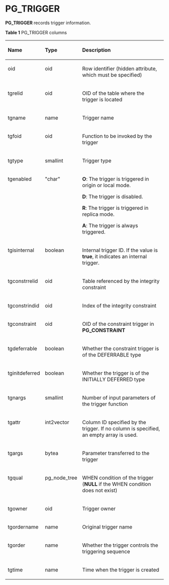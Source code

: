 # PG\_TRIGGER<a name="EN-US_TOPIC_0289900828"></a>

**PG\_TRIGGER**  records trigger information.

**Table  1**  PG\_TRIGGER columns

<a name="en-us_topic_0283136871_en-us_topic_0237122321_en-us_topic_0059778876_t0e636f727ee940ce9c4fe3d08607d732"></a>
<table><thead align="left"><tr id="en-us_topic_0283136871_en-us_topic_0237122321_en-us_topic_0059778876_rb8f54813b5b34fb7b4eec74a3f8ac216"><th class="cellrowborder" valign="top" width="20.84%" id="mcps1.2.4.1.1"><p id="en-us_topic_0283136871_en-us_topic_0237122321_en-us_topic_0059778876_ac6c318856cec4e67967734cdbe84e08c"><a name="en-us_topic_0283136871_en-us_topic_0237122321_en-us_topic_0059778876_ac6c318856cec4e67967734cdbe84e08c"></a><a name="en-us_topic_0283136871_en-us_topic_0237122321_en-us_topic_0059778876_ac6c318856cec4e67967734cdbe84e08c"></a>Name</p>
</th>
<th class="cellrowborder" valign="top" width="19.03%" id="mcps1.2.4.1.2"><p id="en-us_topic_0283136871_en-us_topic_0237122321_en-us_topic_0059778876_a6dc7600276264a3f8b273d69415ee20c"><a name="en-us_topic_0283136871_en-us_topic_0237122321_en-us_topic_0059778876_a6dc7600276264a3f8b273d69415ee20c"></a><a name="en-us_topic_0283136871_en-us_topic_0237122321_en-us_topic_0059778876_a6dc7600276264a3f8b273d69415ee20c"></a>Type</p>
</th>
<th class="cellrowborder" valign="top" width="60.129999999999995%" id="mcps1.2.4.1.3"><p id="en-us_topic_0283136871_en-us_topic_0237122321_en-us_topic_0059778876_abd3b518d5c90486fa0735b1279bbb127"><a name="en-us_topic_0283136871_en-us_topic_0237122321_en-us_topic_0059778876_abd3b518d5c90486fa0735b1279bbb127"></a><a name="en-us_topic_0283136871_en-us_topic_0237122321_en-us_topic_0059778876_abd3b518d5c90486fa0735b1279bbb127"></a>Description</p>
</th>
</tr>
</thead>
<tbody><tr id="en-us_topic_0283136871_en-us_topic_0237122321_row745344385612"><td class="cellrowborder" valign="top" width="20.84%" headers="mcps1.2.4.1.1 "><p id="en-us_topic_0283136871_en-us_topic_0237122321_p54539433564"><a name="en-us_topic_0283136871_en-us_topic_0237122321_p54539433564"></a><a name="en-us_topic_0283136871_en-us_topic_0237122321_p54539433564"></a>oid</p>
</td>
<td class="cellrowborder" valign="top" width="19.03%" headers="mcps1.2.4.1.2 "><p id="en-us_topic_0283136871_en-us_topic_0237122321_p545374395611"><a name="en-us_topic_0283136871_en-us_topic_0237122321_p545374395611"></a><a name="en-us_topic_0283136871_en-us_topic_0237122321_p545374395611"></a>oid</p>
</td>
<td class="cellrowborder" valign="top" width="60.129999999999995%" headers="mcps1.2.4.1.3 "><p id="en-us_topic_0283136871_en-us_topic_0237122321_p14533434568"><a name="en-us_topic_0283136871_en-us_topic_0237122321_p14533434568"></a><a name="en-us_topic_0283136871_en-us_topic_0237122321_p14533434568"></a>Row identifier (hidden attribute, which must be specified)</p>
</td>
</tr>
<tr id="en-us_topic_0283136871_en-us_topic_0237122321_en-us_topic_0059778876_rc04470ec89ab4e34b008953f48b78340"><td class="cellrowborder" valign="top" width="20.84%" headers="mcps1.2.4.1.1 "><p id="en-us_topic_0283136871_en-us_topic_0237122321_en-us_topic_0059778876_a643b8069aeef454794eaf0b59ae1a994"><a name="en-us_topic_0283136871_en-us_topic_0237122321_en-us_topic_0059778876_a643b8069aeef454794eaf0b59ae1a994"></a><a name="en-us_topic_0283136871_en-us_topic_0237122321_en-us_topic_0059778876_a643b8069aeef454794eaf0b59ae1a994"></a>tgrelid</p>
</td>
<td class="cellrowborder" valign="top" width="19.03%" headers="mcps1.2.4.1.2 "><p id="en-us_topic_0283136871_en-us_topic_0237122321_en-us_topic_0059778876_acb5cd711ad504db1b1542f1c1212b1d1"><a name="en-us_topic_0283136871_en-us_topic_0237122321_en-us_topic_0059778876_acb5cd711ad504db1b1542f1c1212b1d1"></a><a name="en-us_topic_0283136871_en-us_topic_0237122321_en-us_topic_0059778876_acb5cd711ad504db1b1542f1c1212b1d1"></a>oid</p>
</td>
<td class="cellrowborder" valign="top" width="60.129999999999995%" headers="mcps1.2.4.1.3 "><p id="en-us_topic_0283136871_en-us_topic_0237122321_en-us_topic_0059778876_af5bf56fc4d6a4b8199baaecd7f62cee3"><a name="en-us_topic_0283136871_en-us_topic_0237122321_en-us_topic_0059778876_af5bf56fc4d6a4b8199baaecd7f62cee3"></a><a name="en-us_topic_0283136871_en-us_topic_0237122321_en-us_topic_0059778876_af5bf56fc4d6a4b8199baaecd7f62cee3"></a>OID of the table where the trigger is located</p>
</td>
</tr>
<tr id="en-us_topic_0283136871_en-us_topic_0237122321_en-us_topic_0059778876_r54671ec163a9400cbc17ae7b6b3fa0db"><td class="cellrowborder" valign="top" width="20.84%" headers="mcps1.2.4.1.1 "><p id="en-us_topic_0283136871_en-us_topic_0237122321_en-us_topic_0059778876_a0dcf90a82faa4cb18382cdecf1ae0245"><a name="en-us_topic_0283136871_en-us_topic_0237122321_en-us_topic_0059778876_a0dcf90a82faa4cb18382cdecf1ae0245"></a><a name="en-us_topic_0283136871_en-us_topic_0237122321_en-us_topic_0059778876_a0dcf90a82faa4cb18382cdecf1ae0245"></a>tgname</p>
</td>
<td class="cellrowborder" valign="top" width="19.03%" headers="mcps1.2.4.1.2 "><p id="en-us_topic_0283136871_en-us_topic_0237122321_en-us_topic_0059778876_acb18d67642cb4798b04167b26dc2a6e7"><a name="en-us_topic_0283136871_en-us_topic_0237122321_en-us_topic_0059778876_acb18d67642cb4798b04167b26dc2a6e7"></a><a name="en-us_topic_0283136871_en-us_topic_0237122321_en-us_topic_0059778876_acb18d67642cb4798b04167b26dc2a6e7"></a>name</p>
</td>
<td class="cellrowborder" valign="top" width="60.129999999999995%" headers="mcps1.2.4.1.3 "><p id="en-us_topic_0283136871_en-us_topic_0237122321_en-us_topic_0059778876_a039f9ab5f5d145aeb5ebbb7af6bbeafe"><a name="en-us_topic_0283136871_en-us_topic_0237122321_en-us_topic_0059778876_a039f9ab5f5d145aeb5ebbb7af6bbeafe"></a><a name="en-us_topic_0283136871_en-us_topic_0237122321_en-us_topic_0059778876_a039f9ab5f5d145aeb5ebbb7af6bbeafe"></a>Trigger name</p>
</td>
</tr>
<tr id="en-us_topic_0283136871_en-us_topic_0237122321_en-us_topic_0059778876_r318b1ed210be46c097edc788c7c37a4e"><td class="cellrowborder" valign="top" width="20.84%" headers="mcps1.2.4.1.1 "><p id="en-us_topic_0283136871_en-us_topic_0237122321_en-us_topic_0059778876_a9a52ad82b959485987a0c4d4b4aa25e0"><a name="en-us_topic_0283136871_en-us_topic_0237122321_en-us_topic_0059778876_a9a52ad82b959485987a0c4d4b4aa25e0"></a><a name="en-us_topic_0283136871_en-us_topic_0237122321_en-us_topic_0059778876_a9a52ad82b959485987a0c4d4b4aa25e0"></a>tgfoid</p>
</td>
<td class="cellrowborder" valign="top" width="19.03%" headers="mcps1.2.4.1.2 "><p id="en-us_topic_0283136871_en-us_topic_0237122321_p5614159174418"><a name="en-us_topic_0283136871_en-us_topic_0237122321_p5614159174418"></a><a name="en-us_topic_0283136871_en-us_topic_0237122321_p5614159174418"></a>oid</p>
</td>
<td class="cellrowborder" valign="top" width="60.129999999999995%" headers="mcps1.2.4.1.3 "><p id="en-us_topic_0283136871_en-us_topic_0237122321_p298831204318"><a name="en-us_topic_0283136871_en-us_topic_0237122321_p298831204318"></a><a name="en-us_topic_0283136871_en-us_topic_0237122321_p298831204318"></a>Function to be invoked by the trigger</p>
</td>
</tr>
<tr id="en-us_topic_0283136871_en-us_topic_0237122321_en-us_topic_0059778876_r0329e4dc5ba94fdc812df5362d493cef"><td class="cellrowborder" valign="top" width="20.84%" headers="mcps1.2.4.1.1 "><p id="en-us_topic_0283136871_en-us_topic_0237122321_en-us_topic_0059778876_aba0d8655714943cbbb8a6439bca6af91"><a name="en-us_topic_0283136871_en-us_topic_0237122321_en-us_topic_0059778876_aba0d8655714943cbbb8a6439bca6af91"></a><a name="en-us_topic_0283136871_en-us_topic_0237122321_en-us_topic_0059778876_aba0d8655714943cbbb8a6439bca6af91"></a>tgtype</p>
</td>
<td class="cellrowborder" valign="top" width="19.03%" headers="mcps1.2.4.1.2 "><p id="en-us_topic_0283136871_en-us_topic_0237122321_en-us_topic_0059778876_a436a60dcf712482787584a00751ba9bf"><a name="en-us_topic_0283136871_en-us_topic_0237122321_en-us_topic_0059778876_a436a60dcf712482787584a00751ba9bf"></a><a name="en-us_topic_0283136871_en-us_topic_0237122321_en-us_topic_0059778876_a436a60dcf712482787584a00751ba9bf"></a>smallint</p>
</td>
<td class="cellrowborder" valign="top" width="60.129999999999995%" headers="mcps1.2.4.1.3 "><p id="en-us_topic_0283136871_en-us_topic_0237122321_en-us_topic_0059778876_ac4c5b59d01ed46ef82e6fab8f7e9e1d6"><a name="en-us_topic_0283136871_en-us_topic_0237122321_en-us_topic_0059778876_ac4c5b59d01ed46ef82e6fab8f7e9e1d6"></a><a name="en-us_topic_0283136871_en-us_topic_0237122321_en-us_topic_0059778876_ac4c5b59d01ed46ef82e6fab8f7e9e1d6"></a>Trigger type</p>
</td>
</tr>
<tr id="en-us_topic_0283136871_en-us_topic_0237122321_en-us_topic_0059778876_radbdad08fcd24f439b1035639b13c8ae"><td class="cellrowborder" valign="top" width="20.84%" headers="mcps1.2.4.1.1 "><p id="en-us_topic_0283136871_en-us_topic_0237122321_en-us_topic_0059778876_a9eb1c76f2ef048eaac027a679b9a46ea"><a name="en-us_topic_0283136871_en-us_topic_0237122321_en-us_topic_0059778876_a9eb1c76f2ef048eaac027a679b9a46ea"></a><a name="en-us_topic_0283136871_en-us_topic_0237122321_en-us_topic_0059778876_a9eb1c76f2ef048eaac027a679b9a46ea"></a>tgenabled</p>
</td>
<td class="cellrowborder" valign="top" width="19.03%" headers="mcps1.2.4.1.2 "><p id="en-us_topic_0283136871_en-us_topic_0237122321_en-us_topic_0059778876_af10535a4e4f3491fa9093c6027f93ebf"><a name="en-us_topic_0283136871_en-us_topic_0237122321_en-us_topic_0059778876_af10535a4e4f3491fa9093c6027f93ebf"></a><a name="en-us_topic_0283136871_en-us_topic_0237122321_en-us_topic_0059778876_af10535a4e4f3491fa9093c6027f93ebf"></a>"char"</p>
</td>
<td class="cellrowborder" valign="top" width="60.129999999999995%" headers="mcps1.2.4.1.3 "><p id="en-us_topic_0283136871_en-us_topic_0237122321_p845317486488"><a name="en-us_topic_0283136871_en-us_topic_0237122321_p845317486488"></a><a name="en-us_topic_0283136871_en-us_topic_0237122321_p845317486488"></a><strong id="b1938911479362"><a name="b1938911479362"></a><a name="b1938911479362"></a>O</strong>: The trigger is triggered in origin or local mode.</p>
<p id="en-us_topic_0283136871_en-us_topic_0237122321_p1618812516483"><a name="en-us_topic_0283136871_en-us_topic_0237122321_p1618812516483"></a><a name="en-us_topic_0283136871_en-us_topic_0237122321_p1618812516483"></a><strong id="b06462050183618"><a name="b06462050183618"></a><a name="b06462050183618"></a>D</strong>: The trigger is disabled.</p>
<p id="en-us_topic_0283136871_en-us_topic_0237122321_p0972453194814"><a name="en-us_topic_0283136871_en-us_topic_0237122321_p0972453194814"></a><a name="en-us_topic_0283136871_en-us_topic_0237122321_p0972453194814"></a><strong id="b328535320366"><a name="b328535320366"></a><a name="b328535320366"></a>R</strong>: The trigger is triggered in replica mode.</p>
<p id="en-us_topic_0283136871_en-us_topic_0237122321_p923894417481"><a name="en-us_topic_0283136871_en-us_topic_0237122321_p923894417481"></a><a name="en-us_topic_0283136871_en-us_topic_0237122321_p923894417481"></a><strong id="b1117465693616"><a name="b1117465693616"></a><a name="b1117465693616"></a>A</strong>: The trigger is always triggered.</p>
</td>
</tr>
<tr id="en-us_topic_0283136871_en-us_topic_0237122321_row71181822204320"><td class="cellrowborder" valign="top" width="20.84%" headers="mcps1.2.4.1.1 "><p id="en-us_topic_0283136871_en-us_topic_0237122321_p111982224316"><a name="en-us_topic_0283136871_en-us_topic_0237122321_p111982224316"></a><a name="en-us_topic_0283136871_en-us_topic_0237122321_p111982224316"></a>tgisinternal</p>
</td>
<td class="cellrowborder" valign="top" width="19.03%" headers="mcps1.2.4.1.2 "><p id="en-us_topic_0283136871_en-us_topic_0237122321_p13120102214432"><a name="en-us_topic_0283136871_en-us_topic_0237122321_p13120102214432"></a><a name="en-us_topic_0283136871_en-us_topic_0237122321_p13120102214432"></a>boolean</p>
</td>
<td class="cellrowborder" valign="top" width="60.129999999999995%" headers="mcps1.2.4.1.3 "><p id="en-us_topic_0283136871_en-us_topic_0237122321_p12550723165013"><a name="en-us_topic_0283136871_en-us_topic_0237122321_p12550723165013"></a><a name="en-us_topic_0283136871_en-us_topic_0237122321_p12550723165013"></a>Internal trigger ID. If the value is <strong id="b2645152710372"><a name="b2645152710372"></a><a name="b2645152710372"></a>true</strong>, it indicates an internal trigger.</p>
</td>
</tr>
<tr id="en-us_topic_0283136871_en-us_topic_0237122321_row108975349439"><td class="cellrowborder" valign="top" width="20.84%" headers="mcps1.2.4.1.1 "><p id="en-us_topic_0283136871_en-us_topic_0237122321_p20898133412432"><a name="en-us_topic_0283136871_en-us_topic_0237122321_p20898133412432"></a><a name="en-us_topic_0283136871_en-us_topic_0237122321_p20898133412432"></a>tgconstrrelid</p>
</td>
<td class="cellrowborder" valign="top" width="19.03%" headers="mcps1.2.4.1.2 "><p id="en-us_topic_0283136871_en-us_topic_0237122321_p188986344434"><a name="en-us_topic_0283136871_en-us_topic_0237122321_p188986344434"></a><a name="en-us_topic_0283136871_en-us_topic_0237122321_p188986344434"></a>oid</p>
</td>
<td class="cellrowborder" valign="top" width="60.129999999999995%" headers="mcps1.2.4.1.3 "><p id="en-us_topic_0283136871_en-us_topic_0237122321_p138981434164316"><a name="en-us_topic_0283136871_en-us_topic_0237122321_p138981434164316"></a><a name="en-us_topic_0283136871_en-us_topic_0237122321_p138981434164316"></a>Table referenced by the integrity constraint</p>
</td>
</tr>
<tr id="en-us_topic_0283136871_en-us_topic_0237122321_row489817346432"><td class="cellrowborder" valign="top" width="20.84%" headers="mcps1.2.4.1.1 "><p id="en-us_topic_0283136871_en-us_topic_0237122321_p168981034144320"><a name="en-us_topic_0283136871_en-us_topic_0237122321_p168981034144320"></a><a name="en-us_topic_0283136871_en-us_topic_0237122321_p168981034144320"></a>tgconstrindid</p>
</td>
<td class="cellrowborder" valign="top" width="19.03%" headers="mcps1.2.4.1.2 "><p id="en-us_topic_0283136871_en-us_topic_0237122321_p1898234194319"><a name="en-us_topic_0283136871_en-us_topic_0237122321_p1898234194319"></a><a name="en-us_topic_0283136871_en-us_topic_0237122321_p1898234194319"></a>oid</p>
</td>
<td class="cellrowborder" valign="top" width="60.129999999999995%" headers="mcps1.2.4.1.3 "><p id="en-us_topic_0283136871_en-us_topic_0237122321_p165262349613"><a name="en-us_topic_0283136871_en-us_topic_0237122321_p165262349613"></a><a name="en-us_topic_0283136871_en-us_topic_0237122321_p165262349613"></a>Index of the integrity constraint</p>
</td>
</tr>
<tr id="en-us_topic_0283136871_en-us_topic_0237122321_row489853419436"><td class="cellrowborder" valign="top" width="20.84%" headers="mcps1.2.4.1.1 "><p id="en-us_topic_0283136871_en-us_topic_0237122321_p789843404315"><a name="en-us_topic_0283136871_en-us_topic_0237122321_p789843404315"></a><a name="en-us_topic_0283136871_en-us_topic_0237122321_p789843404315"></a>tgconstraint</p>
</td>
<td class="cellrowborder" valign="top" width="19.03%" headers="mcps1.2.4.1.2 "><p id="en-us_topic_0283136871_en-us_topic_0237122321_p5898133417435"><a name="en-us_topic_0283136871_en-us_topic_0237122321_p5898133417435"></a><a name="en-us_topic_0283136871_en-us_topic_0237122321_p5898133417435"></a>oid</p>
</td>
<td class="cellrowborder" valign="top" width="60.129999999999995%" headers="mcps1.2.4.1.3 "><p id="en-us_topic_0283136871_en-us_topic_0237122321_p3898143414310"><a name="en-us_topic_0283136871_en-us_topic_0237122321_p3898143414310"></a><a name="en-us_topic_0283136871_en-us_topic_0237122321_p3898143414310"></a>OID of the constraint trigger in <strong id="en-us_topic_0237122321_b63861521173916"><a name="en-us_topic_0237122321_b63861521173916"></a><a name="en-us_topic_0237122321_b63861521173916"></a>PG_CONSTRAINT</strong></p>
</td>
</tr>
<tr id="en-us_topic_0283136871_en-us_topic_0237122321_row20898334144315"><td class="cellrowborder" valign="top" width="20.84%" headers="mcps1.2.4.1.1 "><p id="en-us_topic_0283136871_en-us_topic_0237122321_p1689803418436"><a name="en-us_topic_0283136871_en-us_topic_0237122321_p1689803418436"></a><a name="en-us_topic_0283136871_en-us_topic_0237122321_p1689803418436"></a>tgdeferrable</p>
</td>
<td class="cellrowborder" valign="top" width="19.03%" headers="mcps1.2.4.1.2 "><p id="en-us_topic_0283136871_en-us_topic_0237122321_p1898143484318"><a name="en-us_topic_0283136871_en-us_topic_0237122321_p1898143484318"></a><a name="en-us_topic_0283136871_en-us_topic_0237122321_p1898143484318"></a>boolean</p>
</td>
<td class="cellrowborder" valign="top" width="60.129999999999995%" headers="mcps1.2.4.1.3 "><p id="en-us_topic_0283136871_en-us_topic_0237122321_p18983341434"><a name="en-us_topic_0283136871_en-us_topic_0237122321_p18983341434"></a><a name="en-us_topic_0283136871_en-us_topic_0237122321_p18983341434"></a>Whether the constraint trigger is of the DEFERRABLE type</p>
</td>
</tr>
<tr id="en-us_topic_0283136871_en-us_topic_0237122321_row3898113404314"><td class="cellrowborder" valign="top" width="20.84%" headers="mcps1.2.4.1.1 "><p id="en-us_topic_0283136871_en-us_topic_0237122321_p88992343437"><a name="en-us_topic_0283136871_en-us_topic_0237122321_p88992343437"></a><a name="en-us_topic_0283136871_en-us_topic_0237122321_p88992343437"></a>tginitdeferred</p>
</td>
<td class="cellrowborder" valign="top" width="19.03%" headers="mcps1.2.4.1.2 "><p id="en-us_topic_0283136871_en-us_topic_0237122321_p18990344439"><a name="en-us_topic_0283136871_en-us_topic_0237122321_p18990344439"></a><a name="en-us_topic_0283136871_en-us_topic_0237122321_p18990344439"></a>boolean</p>
</td>
<td class="cellrowborder" valign="top" width="60.129999999999995%" headers="mcps1.2.4.1.3 "><p id="en-us_topic_0283136871_en-us_topic_0237122321_p38993340437"><a name="en-us_topic_0283136871_en-us_topic_0237122321_p38993340437"></a><a name="en-us_topic_0283136871_en-us_topic_0237122321_p38993340437"></a>Whether the trigger is of the INITIALLY DEFERRED type</p>
</td>
</tr>
<tr id="en-us_topic_0283136871_en-us_topic_0237122321_row20899193418435"><td class="cellrowborder" valign="top" width="20.84%" headers="mcps1.2.4.1.1 "><p id="en-us_topic_0283136871_en-us_topic_0237122321_p389973412437"><a name="en-us_topic_0283136871_en-us_topic_0237122321_p389973412437"></a><a name="en-us_topic_0283136871_en-us_topic_0237122321_p389973412437"></a>tgnargs</p>
</td>
<td class="cellrowborder" valign="top" width="19.03%" headers="mcps1.2.4.1.2 "><p id="en-us_topic_0283136871_en-us_topic_0237122321_p1899434164319"><a name="en-us_topic_0283136871_en-us_topic_0237122321_p1899434164319"></a><a name="en-us_topic_0283136871_en-us_topic_0237122321_p1899434164319"></a>smallint</p>
</td>
<td class="cellrowborder" valign="top" width="60.129999999999995%" headers="mcps1.2.4.1.3 "><p id="en-us_topic_0283136871_en-us_topic_0237122321_p3899134114319"><a name="en-us_topic_0283136871_en-us_topic_0237122321_p3899134114319"></a><a name="en-us_topic_0283136871_en-us_topic_0237122321_p3899134114319"></a>Number of input parameters of the trigger function</p>
</td>
</tr>
<tr id="en-us_topic_0283136871_en-us_topic_0237122321_row1833316445"><td class="cellrowborder" valign="top" width="20.84%" headers="mcps1.2.4.1.1 "><p id="en-us_topic_0283136871_en-us_topic_0237122321_p1539315448"><a name="en-us_topic_0283136871_en-us_topic_0237122321_p1539315448"></a><a name="en-us_topic_0283136871_en-us_topic_0237122321_p1539315448"></a>tgattr</p>
</td>
<td class="cellrowborder" valign="top" width="19.03%" headers="mcps1.2.4.1.2 "><p id="en-us_topic_0283136871_en-us_topic_0237122321_p14333184418"><a name="en-us_topic_0283136871_en-us_topic_0237122321_p14333184418"></a><a name="en-us_topic_0283136871_en-us_topic_0237122321_p14333184418"></a>int2vector</p>
</td>
<td class="cellrowborder" valign="top" width="60.129999999999995%" headers="mcps1.2.4.1.3 "><p id="en-us_topic_0283136871_en-us_topic_0237122321_p132031114416"><a name="en-us_topic_0283136871_en-us_topic_0237122321_p132031114416"></a><a name="en-us_topic_0283136871_en-us_topic_0237122321_p132031114416"></a>Column ID specified by the trigger. If no column is specified, an empty array is used.</p>
</td>
</tr>
<tr id="en-us_topic_0283136871_en-us_topic_0237122321_row19363194419"><td class="cellrowborder" valign="top" width="20.84%" headers="mcps1.2.4.1.1 "><p id="en-us_topic_0283136871_en-us_topic_0237122321_p143131144416"><a name="en-us_topic_0283136871_en-us_topic_0237122321_p143131144416"></a><a name="en-us_topic_0283136871_en-us_topic_0237122321_p143131144416"></a>tgargs</p>
</td>
<td class="cellrowborder" valign="top" width="19.03%" headers="mcps1.2.4.1.2 "><p id="en-us_topic_0283136871_en-us_topic_0237122321_p193163174412"><a name="en-us_topic_0283136871_en-us_topic_0237122321_p193163174412"></a><a name="en-us_topic_0283136871_en-us_topic_0237122321_p193163174412"></a>bytea</p>
</td>
<td class="cellrowborder" valign="top" width="60.129999999999995%" headers="mcps1.2.4.1.3 "><p id="en-us_topic_0283136871_en-us_topic_0237122321_p15323114410"><a name="en-us_topic_0283136871_en-us_topic_0237122321_p15323114410"></a><a name="en-us_topic_0283136871_en-us_topic_0237122321_p15323114410"></a>Parameter transferred to the trigger</p>
</td>
</tr>
<tr id="en-us_topic_0283136871_en-us_topic_0237122321_row1317317441"><td class="cellrowborder" valign="top" width="20.84%" headers="mcps1.2.4.1.1 "><p id="en-us_topic_0283136871_en-us_topic_0237122321_p041831154418"><a name="en-us_topic_0283136871_en-us_topic_0237122321_p041831154418"></a><a name="en-us_topic_0283136871_en-us_topic_0237122321_p041831154418"></a>tgqual</p>
</td>
<td class="cellrowborder" valign="top" width="19.03%" headers="mcps1.2.4.1.2 "><p id="en-us_topic_0283136871_en-us_topic_0237122321_p184531154417"><a name="en-us_topic_0283136871_en-us_topic_0237122321_p184531154417"></a><a name="en-us_topic_0283136871_en-us_topic_0237122321_p184531154417"></a>pg_node_tree</p>
</td>
<td class="cellrowborder" valign="top" width="60.129999999999995%" headers="mcps1.2.4.1.3 "><p id="en-us_topic_0283136871_en-us_topic_0237122321_p241231154412"><a name="en-us_topic_0283136871_en-us_topic_0237122321_p241231154412"></a><a name="en-us_topic_0283136871_en-us_topic_0237122321_p241231154412"></a>WHEN condition of the trigger (<strong id="en-us_topic_0237122321_b124285511497"><a name="en-us_topic_0237122321_b124285511497"></a><a name="en-us_topic_0237122321_b124285511497"></a>NULL</strong> if the WHEN condition does not exist)</p>
</td>
</tr>
<tr id="en-us_topic_0283136871_row18590111610395"><td class="cellrowborder" valign="top" width="20.84%" headers="mcps1.2.4.1.1 "><p id="en-us_topic_0283136871_p959261611392"><a name="en-us_topic_0283136871_p959261611392"></a><a name="en-us_topic_0283136871_p959261611392"></a>tgowner</p>
</td>
<td class="cellrowborder" valign="top" width="19.03%" headers="mcps1.2.4.1.2 "><p id="en-us_topic_0283136871_p25924169391"><a name="en-us_topic_0283136871_p25924169391"></a><a name="en-us_topic_0283136871_p25924169391"></a>oid</p>
</td>
<td class="cellrowborder" valign="top" width="60.129999999999995%" headers="mcps1.2.4.1.3 "><p id="en-us_topic_0283136871_p105924163395"><a name="en-us_topic_0283136871_p105924163395"></a><a name="en-us_topic_0283136871_p105924163395"></a>Trigger owner</p>
</td>
</tr>
<tr id="zh-cn_topic_0283136871_row18590111610395"><td class="cellrowborder" valign="top" width="20.84%" headers="mcps1.2.4.1.1 "><p id="zh-cn_topic_0283136871_p959261611392"><a name="zh-cn_topic_0283136871_p959261611392"></a><a name="zh-cn_topic_0283136871_p959261611392"></a>tgordername</p>
</td>
<td class="cellrowborder" valign="top" width="19.03%" headers="mcps1.2.4.1.2 "><p id="zh-cn_topic_0283136871_p25924169391"><a name="zh-cn_topic_0283136871_p25924169391"></a><a name="zh-cn_topic_0283136871_p25924169391"></a>name</p>
</td>
<td class="cellrowborder" valign="top" width="60.129999999999995%" headers="mcps1.2.4.1.3 "><p id="en-us_topic_0283136871_p105924163395"><a name="en-us_topic_0283136871_p105924163395"></a><a name="en-us_topic_0283136871_p105924163395"></a>Original trigger name </p>
</td>
</tr>
<tr id="zh-cn_topic_0283136871_row18590111610395"><td class="cellrowborder" valign="top" width="20.84%" headers="mcps1.2.4.1.1 "><p id="zh-cn_topic_0283136871_p959261611392"><a name="zh-cn_topic_0283136871_p959261611392"></a><a name="zh-cn_topic_0283136871_p959261611392"></a>tgorder</p>
</td>
<td class="cellrowborder" valign="top" width="19.03%" headers="mcps1.2.4.1.2 "><p id="zh-cn_topic_0283136871_p25924169391"><a name="zh-cn_topic_0283136871_p25924169391"></a><a name="zh-cn_topic_0283136871_p25924169391"></a>name</p>
</td>
<td class="cellrowborder" valign="top" width="60.129999999999995%" headers="mcps1.2.4.1.3 "><p id="en-us_topic_0283136871_p105924163395"><a name="en-us_topic_0283136871_p105924163395"></a><a name="en-us_topic_0283136871_p105924163395"></a>Whether the trigger controls the triggering sequence</p>
</td>
</tr>
<tr id="zh-cn_topic_0283136871_row18590111610395"><td class="cellrowborder" valign="top" width="20.84%" headers="mcps1.2.4.1.1 "><p id="zh-cn_topic_0283136871_p959261611392"><a name="zh-cn_topic_0283136871_p959261611392"></a><a name="zh-cn_topic_0283136871_p959261611392"></a>tgtime</p>
</td>
<td class="cellrowborder" valign="top" width="19.03%" headers="mcps1.2.4.1.2 "><p id="zh-cn_topic_0283136871_p25924169391"><a name="zh-cn_topic_0283136871_p25924169391"></a><a name="zh-cn_topic_0283136871_p25924169391"></a>name</p>
</td>
<td class="cellrowborder" valign="top" width="60.129999999999995%" headers="mcps1.2.4.1.3 "><p id="en-us_topic_0283136871_p105924163395"><a name="en-us_topic_0283136871_p105924163395"></a><a name="en-us_topic_0283136871_p105924163395"></a>Time when the trigger is created </p>
</td>
</tr>
</tbody>
</table>
